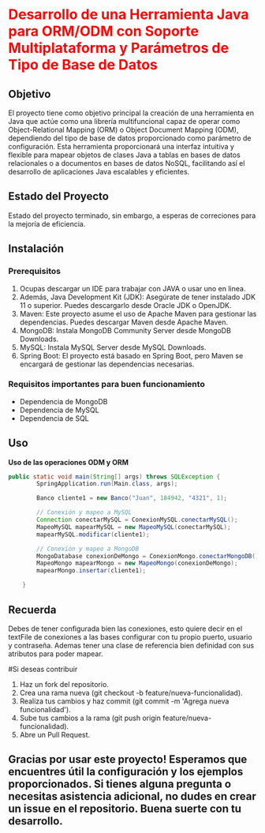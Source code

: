<h1 style="color: red;"> Desarrollo de una Herramienta Java para ORM/ODM con Soporte Multiplataforma y Parámetros de Tipo de Base de Datos</h1>

## Objetivo

El proyecto tiene como objetivo principal la creación de una herramienta en Java que actúe como 
una librería multifuncional capaz de operar como Object-Relational Mapping (ORM) o Object
Document Mapping (ODM), dependiendo del tipo de base de datos proporcionado como 
parámetro de configuración. Esta herramienta proporcionará una interfaz intuitiva y flexible para 
mapear objetos de clases Java a tablas en bases de datos relacionales o a documentos en bases de 
datos NoSQL, facilitando así el desarrollo de aplicaciones Java escalables y eficientes.

## Estado del Proyecto

Estado del proyecto terminado, sin embargo, a esperas de correciones para la mejoría de eficiencia.

## Instalación
### Prerequisitos
1. Ocupas descargar un IDE para trabajar con JAVA o usar uno en linea.
2. Además, Java Development Kit (JDK): Asegúrate de tener instalado JDK 11 o superior. Puedes descargarlo desde Oracle JDK o OpenJDK.
3. Maven: Este proyecto asume el uso de Apache Maven para gestionar las dependencias. Puedes descargar Maven desde Apache Maven.
4. MongoDB: Instala MongoDB Community Server desde MongoDB Downloads.
5. MySQL: Instala MySQL Server desde MySQL Downloads.
6. Spring Boot: El proyecto está basado en Spring Boot, pero Maven se encargará de gestionar las dependencias necesarias.

### Requisitos importantes para buen funcionamiento

- Dependencia de MongoDB
- Dependencia de MySQL
- Dependencia de SQL

## Uso
**Uso de las operaciones ODM y ORM**

```java
public static void main(String[] args) throws SQLException {
        SpringApplication.run(Main.class, args);

        Banco cliente1 = new Banco("Juan", 184942, "4321", 1);

        // Conexión y mapeo a MySQL
        Connection conectarMySQL = ConexionMySQL.conectarMySQL();
        MapeoMySQL mapearMySQL = new MapeoMySQL(conectarMySQL);
        mapearMySQL.modificar(cliente1);

        // Conexión y mapeo a MongoDB
        MongoDatabase conexionDeMongo = ConexionMongo.conectarMongoDB();
        MapeoMongo mapearMongo = new MapeoMongo(conexionDeMongo);
        mapearMongo.insertar(cliente1);

    }
```
## Recuerda
Debes de tener configurada bien las conexiones, esto quiere decir en el textFile de conexiones a las bases configurar con tu propio puerto, usuario y contraseña.
Ademas tener una clase de referencia bien definidad con sus atributos para poder mapear.

#Si deseas contribuir
1. Haz un fork del repositorio.
2. Crea una rama nueva (git checkout -b feature/nueva-funcionalidad).
3. Realiza tus cambios y haz commit (git commit -m 'Agrega nueva funcionalidad').
4. Sube tus cambios a la rama (git push origin feature/nueva-funcionalidad).
5. Abre un Pull Request.
## Gracias por usar este proyecto! Esperamos que encuentres útil la configuración y los ejemplos proporcionados. Si tienes alguna pregunta o necesitas asistencia adicional, no dudes en crear un issue en el repositorio. Buena suerte con tu desarrollo.
